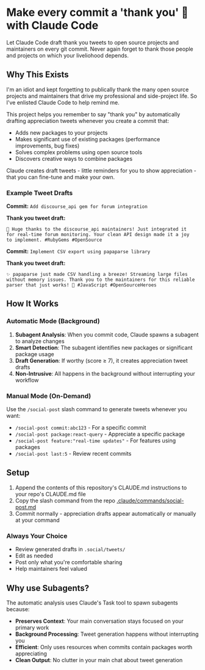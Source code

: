 # Make every commit a 'thank you' 🤝 with Claude Code

Let Claude Code draft thank you tweets to open source projects and maintainers on every git commit.  Never again forget to thank those people and projects on which your liveliohood depends.

## Why This Exists

I'm an idiot and kept forgetting to publically thank the many open source projects and maintainers that drive my professional and side-project life.  So I've enlisted Claude Code to help remind me.

This project helps you remember to say "thank you" by automatically drafting appreciation tweets whenever you create a commit that:
- Adds new packages to your projects
- Makes significant use of existing packages (performance improvements, bug fixes)
- Solves complex problems using open source tools
- Discovers creative ways to combine packages

Claude creates draft tweets - little reminders for you to show appreciation - that you can fine-tune and make your own. 

### Example Tweet Drafts

**Commit:** `Add discourse_api gem for forum integration`

**Thank you tweet draft:**
```
🙏 Huge thanks to the discourse_api maintainers! Just integrated it 
for real-time forum monitoring. Your clean API design made it a joy 
to implement. #RubyGems #OpenSource
```

**Commit:** `Implement CSV export using papaparse library`

**Thank you tweet draft:**
```
✨ papaparse just made CSV handling a breeze! Streaming large files 
without memory issues. Thank you to the maintainers for this reliable 
parser that just works! 🎯 #JavaScript #OpenSourceHeroes
```

## How It Works

### Automatic Mode (Background)
1. **Subagent Analysis**: When you commit code, Claude spawns a subagent to analyze changes
2. **Smart Detection**: The subagent identifies new packages or significant package usage
3. **Draft Generation**: If worthy (score ≥ 7), it creates appreciation tweet drafts
4. **Non-Intrusive**: All happens in the background without interrupting your workflow

### Manual Mode (On-Demand)
Use the `/social-post` slash command to generate tweets whenever you want:
- `/social-post commit:abc123` - For a specific commit
- `/social-post package:react-query` - Appreciate a specific package
- `/social-post feature:"real-time updates"` - For features using packages
- `/social-post last:5` - Review recent commits

## Setup

1. Append the contents of this repository's CLAUDE.md instructions to your repo's CLAUDE.md file
2. Copy the slash command from the repo [.claude/commands/social-post.md](https://github.com/neonwatty/claude-social/tree/main/.claude/commands)
3. Commit normally - appreciation drafts appear automatically or manually at your command

### Always Your Choice
- Review generated drafts in `.social/tweets/`
- Edit as needed
- Post only what you're comfortable sharing
- Help maintainers feel valued

## Why use Subagents?

The automatic analysis uses Claude's Task tool to spawn subagents because:
- **Preserves Context**: Your main conversation stays focused on your primary work
- **Background Processing**: Tweet generation happens without interrupting you
- **Efficient**: Only uses resources when commits contain packages worth appreciating
- **Clean Output**: No clutter in your main chat about tweet generation
